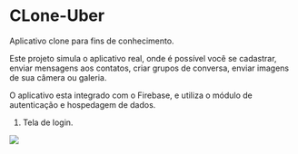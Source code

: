 # CLone-Uber

Aplicativo clone para fins de conhecimento.

Este projeto simula o aplicativo real, onde é possível você se cadastrar, enviar mensagens aos contatos, criar grupos de conversa, enviar imagens de sua câmera ou galeria.

O aplicativo esta integrado com o Firebase, e utiliza o módulo de autenticação e hospedagem de dados.


1. Tela de login.

![](app/imagens/wtsLogin.png)
